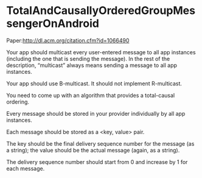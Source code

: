 TotalAndCausallyOrderedGroupMessengerOnAndroid
==============================================

Paper:http://dl.acm.org/citation.cfm?id=1066490

Your app should multicast every user-entered message to all app instances (including the one that is sending the message). In the rest of the description, “multicast” always means sending a message to all app instances.

Your app should use B-multicast. It should not implement R-multicast.

You need to come up with an algorithm that provides a total-causal ordering.

Every message should be stored in your provider individually by all app instances. 

Each message should be stored as a <key, value> pair. 

The key should be the final delivery sequence number for the message (as a string); the value should be the actual message (again, as a string).

The delivery sequence number should start from 0 and increase by 1 for each message.
